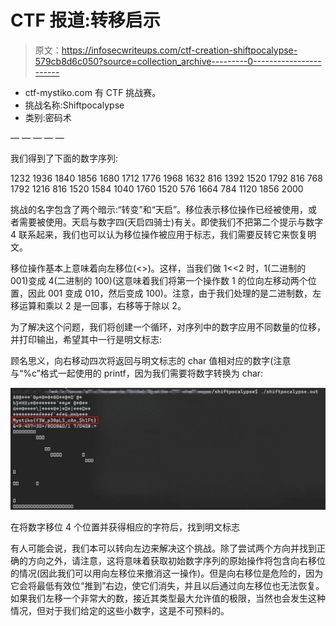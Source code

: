 # CTF 报道:转移启示

> 原文：<https://infosecwriteups.com/ctf-creation-shiftpocalypse-579cb8d6c050?source=collection_archive---------0----------------------->

*   ctf-mystiko.com 有 CTF 挑战赛。
*   挑战名称:Shiftpocalypse
*   类别:密码术

— — — — —

我们得到了下面的数字序列:

1232 1936 1840 1856 1680 1712 1776 1968 1632 816 1392 1520 1792 816 768 1792 1216 816 1520 1584 1040 1760 1520 576 1664 784 1120 1856 2000

挑战的名字包含了两个暗示:“转变”和“天启”。移位表示移位操作已经被使用，或者需要被使用。天启与数字四(天启四骑士)有关。即使我们不把第二个提示与数字 4 联系起来，我们也可以认为移位操作被应用于标志，我们需要反转它来恢复明文。

移位操作基本上意味着向左移位(<>)。这样，当我们做 1<<2 时，1(二进制的 001)变成 4(二进制的 100)(这意味着我们将第一个操作数 1 的位向左移动两个位置，因此 001 变成 010，然后变成 100)。注意，由于我们处理的是二进制数，左移运算和乘以 2 是一回事，右移等于除以 2。

为了解决这个问题，我们将创建一个循环，对序列中的数字应用不同数量的位移，并打印输出，希望其中一行是明文标志:

顾名思义，向右移动四次将返回与明文标志的 char 值相对应的数字(注意与“%c”格式一起使用的 printf，因为我们需要将数字转换为 char:

![](img/3f7e583eae77cbb0351e48cf61d40ed2.png)

在将数字移位 4 个位置并获得相应的字符后，找到明文标志

有人可能会说，我们本可以转向左边来解决这个挑战。除了尝试两个方向并找到正确的方向之外，请注意，这将意味着获取初始数字序列的原始操作将包含向右移位的情况(因此我们可以用向左移位来撤消这一操作)。但是向右移位是危险的，因为它会将最低有效位“推到”右边，使它们消失，并且以后通过向左移位也无法恢复。如果我们左移一个非常大的数，接近其类型最大允许值的极限，当然也会发生这种情况，但对于我们给定的这些小数字，这是不可预料的。